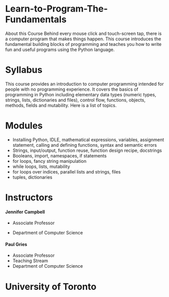 # Learn-to-Program-The-Fundamentals
About this Course Behind every mouse click and touch-screen tap, there is a computer program that makes things happen. This course introduces the fundamental building blocks of programming and teaches you how to write fun and useful programs using the Python language.

# Syllabus
This course provides an introduction to computer programming intended for people with no programming experience. It covers the basics of programming in Python including elementary data types (numeric types, strings, lists, dictionaries and files), control flow, functions, objects, methods, fields and mutability. Here is a list of topics.

# Modules
* Installing Python, IDLE, mathematical expressions, variables, assignment statement, calling and defining functions, syntax and semantic errors
* Strings, input/output, function reuse, function design recipe, docstrings
* Booleans, import, namespaces, if statements
* for loops, fancy string manipulation
* while loops, lists, mutability
* for loops over indices, parallel lists and strings, files
* tuples, dictionaries



# Instructors
#### Jennifer Campbell
- Associate Professor
* Department of Computer Science

#### Paul Gries
* Associate Professor
* Teaching Stream
* Department of Computer Science


# University of Toronto
